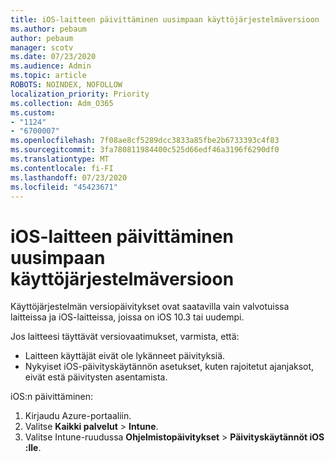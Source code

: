 ```yaml
---
title: iOS-laitteen päivittäminen uusimpaan käyttöjärjestelmäversioon
ms.author: pebaum
author: pebaum
manager: scotv
ms.date: 07/23/2020
ms.audience: Admin
ms.topic: article
ROBOTS: NOINDEX, NOFOLLOW
localization_priority: Priority
ms.collection: Adm_O365
ms.custom:
- "1124"
- "6700007"
ms.openlocfilehash: 7f08ae8cf5289dcc3833a85fbe2b6733393c4f83
ms.sourcegitcommit: 3fa780811984400c525d66edf46a3196f6290df0
ms.translationtype: MT
ms.contentlocale: fi-FI
ms.lasthandoff: 07/23/2020
ms.locfileid: "45423671"
---
```

# <a name="update-ios-device-to-latest-os-version"></a>iOS-laitteen päivittäminen uusimpaan käyttöjärjestelmäversioon

Käyttöjärjestelmän versiopäivitykset ovat saatavilla vain valvotuissa laitteissa ja iOS-laitteissa, joissa on iOS 10.3 tai uudempi.

Jos laitteesi täyttävät versiovaatimukset, varmista, että:  
- Laitteen käyttäjät eivät ole lykänneet päivityksiä.  
- Nykyiset iOS-päivityskäytännön asetukset, kuten rajoitetut ajanjaksot, eivät estä päivitysten asentamista.

iOS:n päivittäminen:

1. Kirjaudu Azure-portaaliin.
2. Valitse **Kaikki palvelut**  >  **Intune**.
3. Valitse Intune-ruudussa **Ohjelmistopäivitykset**  >  **Päivityskäytännöt iOS :lle**.